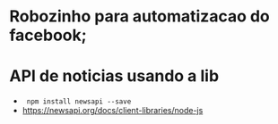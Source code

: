 # Robozinho para automatizacao do facebook;

# API de noticias usando a lib
- ```  npm install newsapi --save ```
- https://newsapi.org/docs/client-libraries/node-js
